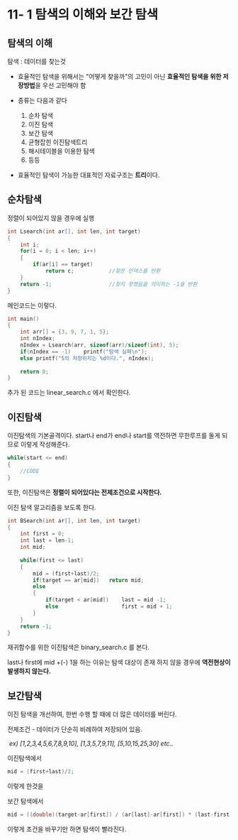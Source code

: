 

# 11- 1 탐색의 이해와 보간 탐색



## 탐색의 이해

탐색 : 데이터를 찾는것

- 효율적인 탐색을 위해서는 "어떻게 찾을까"의 고민이 아닌 **효율적인 탐색을 위한 저장방법**을 우선 고민해야 함
- 종류는 다음과 같다
  1. 순차 탐색
  2. 이진 탐색
  3. 보간 탐색
  4. 균형잡힌 이진탐색트리
  5. 해시테이블을 이용한 탐색
  6. 등등

- 효율적인 탐색이 가능한 대표적인 자료구조는 **트리**이다.



## 순차탐색

정렬이 되어있지 않을 경우에 실행

```C
int Lsearch(int ar[], int len, int target)
{
    int i;
    for(i = 0; i < len; i++)
    {
        if(ar[i] == target)
            return c;			//찾은 인덱스를 반환
    }
    return -1;					//찾지 못했음을 의미하는 -1을 반환
}
```

메인코드는 이렇다.

```c
int main()
{
    int arr[] = {3, 9, 7, 1, 5};
    int nIndex;
    nIndex = Lsearch(arr, sizeof(arr)/sizeof(int), 5);
    if(nIndex == -1)	printf("탐색 실패\n");
    else printf("5의 저장위치는 %d이다.", nIndex);
    
    return 0;
}
```

추가 된 코드는 linear_search.c 에서 확인한다.



## 이진탐색

이진탐색의 기본골격이다. start나 end가 end나 start를 역전하면 무한루프를 돌게 되므로 이렇게 작성해준다.

```c
while(start <= end)
{
    //CODE
}
```

또한, 이진탐색은 **정렬이 되어있다는 전제조건으로 시작한다.**



이진 탐색 알고리즘을 보도록 한다.

```c
int BSearch(int ar[], int len, int target)
{
    int first = 0;
    int last = len-1;
    int mid;
    
    while(first <= last)
    {
        mid = (first+last)/2;
        if(target == ar[mid])	return mid;
        else
        {
            if(target < ar[mid])	last = mid -1;
            else					first = mid + 1;
        }
    }
    return -1;
}
```

재귀함수를 위한 이진탐색은 binary_search.c 를 본다.

last나 first에  mid +(-) 1을 하는 이유는 탐색 대상이 존재 하지 않을 경우에 **역전현상이 발생하지 않는다.**



## 보간탐색

이진 탐색을 개선하여, 한번 수행 할 때에 더 많은 데이터를 버린다.

전제조건 - 데이터가 단순히 비례하여 저장되어 있음.

​	*ex) [1,2,3,4,5,6,7,8,9,10], [1,3,5,7,9,11], [5,10,15,25,30] etc..*

이진탐색에서

```c
mid = (first+last)/2;
```

이렇게 한것을

보간 탐색에서

```c
mid = ((double)(target-ar[first]) / (ar[last]-ar[first]) * (last-first)) + first;
```

이렇게 조건을 바꾸기만 하면 탐색이 빨라진다.